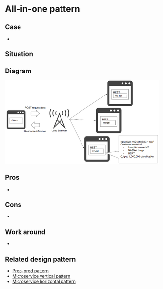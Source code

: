 # All-in-one pattern

## Case
- 

## Situation


## Diagram
![diagram](diagram.png)


## Pros
- 

## Cons
- 

## Work around
- 


## Related design pattern
- [Prep-pred pattern](./../../Prep-pred-pattern/design_en.md)
- [Microservice vertical pattern](./../../Microservice-vertical-pattern/design_en.md)
- [Microservice horizontal pattern](./../../Microservice-horizontal-pattern/design_en.md)